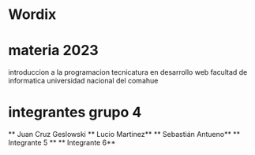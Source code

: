 # Wordix 

# materia 2023
introduccion a la programacion 
tecnicatura en desarrollo web 
facultad de informatica 
universidad nacional del comahue 

# integrantes grupo 4

** Juan Cruz Geslowski 
** Lucio Martinez**
** Sebastián Antueno**
** Integrante 5 **
** Integrante 6**